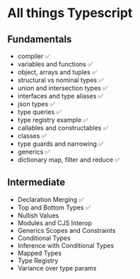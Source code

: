 # All things Typescript

## Fundamentals
- compiler ✅
- variables and functions ✅
- object, arrays and tuples ✅
- structural vs nominal types ✅
- union and intersection types ✅
- interfaces and type aliases ✅
- json types ✅
- type queries ✅
- type registry example ✅
- callables and constructables ✅
- classes ✅
- type guards and narrowing ✅
- generics ✅
- dictionary map, filter and reduce ✅

## Intermediate
- Declaration Merging ✅
- Top and Bottom Types ✅
- Nullish Values
- Modules and CJS Interop
- Generics Scopes and Constraints
- Conditional Types
- Inference with Conditional Types
- Mapped Types
- Type Registry
- Variance over type params